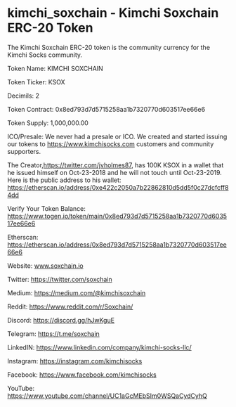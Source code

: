 # kimchi_soxchain - Kimchi Soxchain ERC-20 Token

The Kimchi Soxchain ERC-20  token is the community currency for the Kimchi Socks community.

Token Name: KIMCHI SOXCHAIN

Token Ticker: KSOX

Decimils: 2

Token Contract: 0x8ed793d7d5715258aa1b7320770d603517ee66e6

Token Supply: 1,000,000.00

ICO/Presale: We never had a presale or ICO. We created and started issuing our tokens to https://www.kimchisocks.com customers and community supporters. 

The Creator,https://twitter.com/jvholmes87, has 100K KSOX in a wallet that he issued himself on Oct-23-2018 and he will not touch until Oct-23-2019. Here is the public address to his wallet: https://etherscan.io/address/0xe422c2050a7b22862810d5dd5f0c27dcfcff84dd

Verify Your Token Balance: https://www.togen.io/token/main/0x8ed793d7d5715258aa1b7320770d603517ee66e6

Etherscan: https://etherscan.io/address/0x8ed793d7d5715258aa1b7320770d603517ee66e6

Website: www.soxchain.io

Twitter: https://twitter.com/soxchain

Medium: https://medium.com/@kimchisoxchain

Reddit: https://www.reddit.com/r/Soxchain/

Discord: https://discord.gg/hJwKguE

Telegram: https://t.me/soxchain

LinkedIN: https://www.linkedin.com/company/kimchi-socks-llc/

Instagram: https://instagram.com/kimchisocks

Facebook: https://www.facebook.com/kimchisocks

YouTube: https://www.youtube.com/channel/UC1aGcMEbSIm0WSQaCydCyhQ

